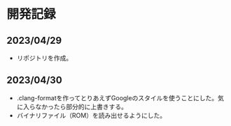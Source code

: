 # 開発記録

## 2023/04/29
* リポジトリを作成。

## 2023/04/30
* .clang-formatを作ってとりあえずGoogleのスタイルを使うことにした。気に入らなかったら部分的に上書きする。
* バイナリファイル（ROM）を読み出せるようにした。
